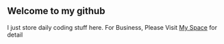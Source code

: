 ## Welcome to my github
I just store daily coding stuff here. 
For Business, Please Visit [My Space](https://bento.me/itodev) for detail

